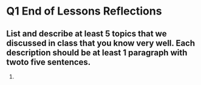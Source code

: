 # Q1 End of Lessons Reflections

## List and describe at least 5 topics that we discussed in class that you know very well. Each description should be at least 1 paragraph with twoto five sentences.
1. 